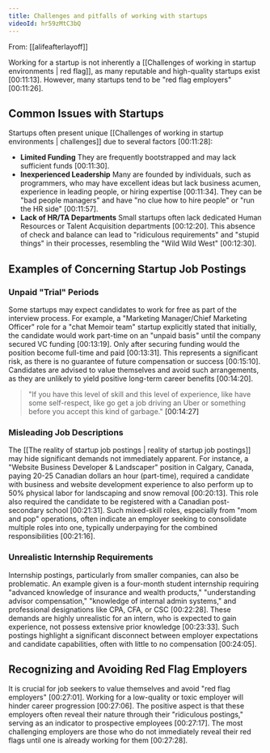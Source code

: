 ```yaml
---
title: Challenges and pitfalls of working with startups
videoId: hr59zMtC3bQ
---
```


From: [[alifeafterlayoff]] <br/> 

Working for a startup is not inherently a [[Challenges of working in startup environments | red flag]], as many reputable and high-quality startups exist <a class="yt-timestamp" data-t="00:11:13">[00:11:13]</a>. However, many startups tend to be "red flag employers" <a class="yt-timestamp" data-t="00:11:26">[00:11:26]</a>.

## Common Issues with Startups

Startups often present unique [[Challenges of working in startup environments | challenges]] due to several factors <a class="yt-timestamp" data-t="00:11:28">[00:11:28]</a>:
*   **Limited Funding** They are frequently bootstrapped and may lack sufficient funds <a class="yt-timestamp" data-t="00:11:30">[00:11:30]</a>.
*   **Inexperienced Leadership** Many are founded by individuals, such as programmers, who may have excellent ideas but lack business acumen, experience in leading people, or hiring expertise <a class="yt-timestamp" data-t="00:11:34">[00:11:34]</a>. They can be "bad people managers" and have "no clue how to hire people" or "run the HR side" <a class="yt-timestamp" data-t="00:11:57">[00:11:57]</a>.
*   **Lack of HR/TA Departments** Small startups often lack dedicated Human Resources or Talent Acquisition departments <a class="yt-timestamp" data-t="00:12:20">[00:12:20]</a>. This absence of check and balance can lead to "ridiculous requirements" and "stupid things" in their processes, resembling the "Wild Wild West" <a class="yt-timestamp" data-t="00:12:30">[00:12:30]</a>.

## Examples of Concerning Startup Job Postings

### Unpaid "Trial" Periods
Some startups may expect candidates to work for free as part of the interview process. For example, a "Marketing Manager/Chief Marketing Officer" role for a "chat Memoir team" startup explicitly stated that initially, the candidate would work part-time on an "unpaid basis" until the company secured VC funding <a class="yt-timestamp" data-t="00:13:19">[00:13:19]</a>. Only after securing funding would the position become full-time and paid <a class="yt-timestamp" data-t="00:13:31">[00:13:31]</a>. This represents a significant risk, as there is no guarantee of future compensation or success <a class="yt-timestamp" data-t="00:15:10">[00:15:10]</a>. Candidates are advised to value themselves and avoid such arrangements, as they are unlikely to yield positive long-term career benefits <a class="yt-timestamp" data-t="00:14:20">[00:14:20]</a>.

> "If you have this level of skill and this level of experience, like have some self-respect, like go get a job driving an Uber or something before you accept this kind of garbage." <a class="yt-timestamp" data-t="00:14:27">[00:14:27]</a>

### Misleading Job Descriptions
The [[The reality of startup job postings | reality of startup job postings]] may hide significant demands not immediately apparent. For instance, a "Website Business Developer & Landscaper" position in Calgary, Canada, paying 20-25 Canadian dollars an hour (part-time), required a candidate with business and website development experience to also perform up to 50% physical labor for landscaping and snow removal <a class="yt-timestamp" data-t="00:20:13">[00:20:13]</a>. This role also required the candidate to be registered with a Canadian post-secondary school <a class="yt-timestamp" data-t="00:21:31">[00:21:31]</a>. Such mixed-skill roles, especially from "mom and pop" operations, often indicate an employer seeking to consolidate multiple roles into one, typically underpaying for the combined responsibilities <a class="yt-timestamp" data-t="00:21:16">[00:21:16]</a>.

### Unrealistic Internship Requirements
Internship postings, particularly from smaller companies, can also be problematic. An example given is a four-month student internship requiring "advanced knowledge of insurance and wealth products," "understanding advisor compensation," "knowledge of internal admin systems," and professional designations like CPA, CFA, or CSC <a class="yt-timestamp" data-t="00:22:28">[00:22:28]</a>. These demands are highly unrealistic for an intern, who is expected to gain experience, not possess extensive prior knowledge <a class="yt-timestamp" data-t="00:23:33">[00:23:33]</a>. Such postings highlight a significant disconnect between employer expectations and candidate capabilities, often with little to no compensation <a class="yt-timestamp" data-t="00:24:05">[00:24:05]</a>.

## Recognizing and Avoiding Red Flag Employers

It is crucial for job seekers to value themselves and avoid "red flag employers" <a class="yt-timestamp" data-t="00:27:01">[00:27:01]</a>. Working for a low-quality or toxic employer will hinder career progression <a class="yt-timestamp" data-t="00:27:06">[00:27:06]</a>. The positive aspect is that these employers often reveal their nature through their "ridiculous postings," serving as an indicator to prospective employees <a class="yt-timestamp" data-t="00:27:17">[00:27:17]</a>. The most challenging employers are those who do not immediately reveal their red flags until one is already working for them <a class="yt-timestamp" data-t="00:27:28">[00:27:28]</a>.